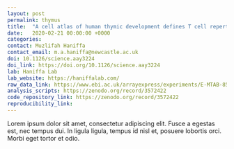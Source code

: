 ```yaml
---
layout: post
permalink: thymus
title:  "A cell atlas of human thymic development defines T cell repertoire formation"
date:   2020-02-21 00:00:00 +0000
categories: 
contact: Muzlifah Haniffa
contact_email: m.a.haniffa@newcastle.ac.uk
doi: 10.1126/science.aay3224 
doi_link: https://doi.org/10.1126/science.aay3224
lab: Haniffa Lab
lab_website: https://haniffalab.com/
raw_data_link: https://www.ebi.ac.uk/arrayexpress/experiments/E-MTAB-8581/
analysis_scripts: https://zenodo.org/record/3572422 
code_repository_link: https://zenodo.org/record/3572422 
reproducibility_link:
---
```

Lorem ipsum dolor sit amet, consectetur adipiscing elit. Fusce a egestas est, nec tempus dui. In ligula ligula, tempus id nisl et, posuere lobortis orci. Morbi eget tortor et odio.